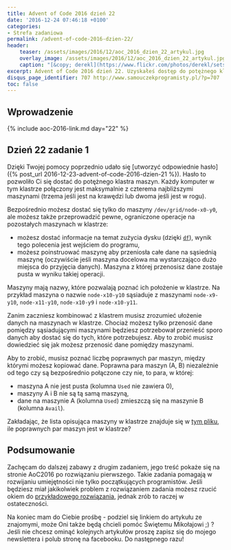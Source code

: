 ```yaml
---
title: Advent of Code 2016 dzień 22
date: '2016-12-24 07:46:18 +0100'
categories:
- Strefa zadaniowa
permalink: /advent-of-code-2016-dzien-22/
header:
    teaser: /assets/images/2016/12/aoc_2016_dzien_22_artykul.jpg
    overlay_image: /assets/images/2016/12/aoc_2016_dzien_22_artykul.jpg
    caption: "[&copy; derekl](https://www.flickr.com/photos/derekl/sets/72157649148835567)"
excerpt: Advent of Code 2016 dzień 22. Uzyskałeś dostęp do potężnego klastra, musisz zdobyć pewne dane znajdujące się na jednej z maszyn. Aby to zrobić musisz lepiej poznać sposób w jaki dane rozłożone są w klastrze.
disqus_page_identifier: 707 http://www.samouczekprogramisty.pl/?p=707
toc: false
---
```


## Wprowadzenie

{% include aoc-2016-link.md day="22" %}

## Dzień 22 zadanie 1

Dzięki Twojej pomocy poprzednio udało się [utworzyć odpowiednie hasło]({% post_url 2016-12-23-advent-of-code-2016-dzien-21 %}). Hasło to pozwoliło Ci się dostać do potężnego klastra maszyn. Każdy komputer w tym klastrze połączony jest maksymalnie z czterema najbliższymi maszynami (trzema jeśli jest na krawędzi lub dwoma jeśli jest w rogu).

Bezpośrednio możesz dostać się tylko do maszyny `/dev/grid/node-x0-y0`, ale możesz także przeprowadzić pewne, ograniczone operacje na pozostałych maszynach w klastrze:

- możesz dostać informacje na temat zużycia dysku (dzięki [`df`](https://en.wikipedia.org/wiki/Df_(Unix)#Example)), wynik tego polecenia jest wejściem do programu,
- możesz poinstruować maszynę aby przeniosła całe dane na sąsiednią maszynę (oczywiście jeśli maszyna docelowa ma wystarczająco dużo miejsca do przyjęcia danych). Maszyna z której przenosisz dane zostaje pusta w wyniku takiej operacji.

Maszyny mają nazwy, które pozwalają poznać ich położenie w klastrze. Na przykład maszyna o nazwie `node-x10-y10` sąsiaduje z maszynami `node-x9-y10`, `node-x11-y10`, `node-x10-y9` i `node-x10-y11`.

Zanim zaczniesz kombinować z klastrem musisz zrozumieć ułożenie danych na maszynach w klastrze. Chociaż możesz tylko przenosić dane pomiędzy sąsiadującymi maszynami będziesz potrzebował przenieść sporo danych aby dostać się do tych, które potrzebujesz. Aby to zrobić musisz dowiedzieć się jak możesz przenosić dane pomiędzy maszynami.

Aby to zrobić, musisz poznać liczbę poprawnych par maszyn, między którymi możesz kopiować dane. Poprawna para maszyn (A, B) niezależnie od tego czy są bezpośrednio połączone czy nie, to para, w której:

- maszyna A nie jest pusta (kolumna `Used` nie zawiera 0),
- maszyny A i B nie są tą samą maszyną,
- dane na maszynie A (kolumna `Used`) zmieszczą się na maszynie B (kolumna `Avail`).

Zakładając, że lista opisująca maszyny w klastrze znajduje się w [tym pliku](https://raw.githubusercontent.com/SamouczekProgramisty/StrefaZadaniowaSamouka/master/05_aoc_2016/src/main/test/resources/day22_input.txt), ile poprawnych par maszyn jest w klastrze?

## Podsumowanie

Zachęcam do dalszej zabawy z drugim zadaniem, jego treść pokaże się na stronie AoC2016 po rozwiązaniu pierwszego. Takie zadania pomagają w rozwijaniu umiejętności nie tylko początkujących programistów. Jeśli będziesz miał jakikolwiek problem z rozwiązaniem zadania możesz rzucić okiem do [przykładowego rozwiązania](https://github.com/SamouczekProgramisty/StrefaZadaniowaSamouka/tree/master/05_aoc_2016/src/main/java/pl/samouczekprogramisty/szs/aoc2016/day22), jednak zrób to raczej w ostateczności.

Na koniec mam do Ciebie prośbę - podziel się linkiem do artykułu ze znajomymi, może Oni także będą chcieli pomóc Świętemu Mikołajowi ;) ? Jeśli nie chcesz ominąć kolejnych artykułów proszę zapisz się do mojego newslettera i polub stronę na facebooku. Do następnego razu!
